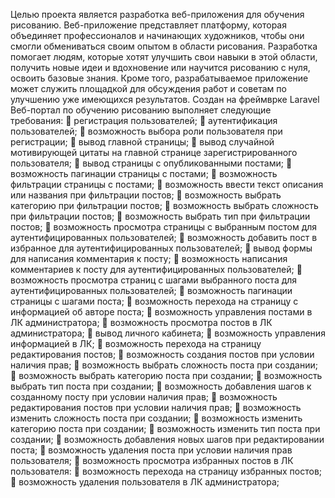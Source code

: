 Целью проекта является разработка веб-приложения для обучения рисованию. Веб-приложение  представляет платформу, которая объединяет профессионалов и начинающих художников, чтобы они смогли обмениваться своим опытом в области рисования. Разработка  помогает людям, которые хотят улучшить свои навыки в этой области, получить новые идеи и вдохновение или научится рисованию с нуля, освоить базовые знания. Кроме того, разрабатываемое приложение может служить площадкой для обсуждения работ и советам по улучшению уже имеющихся результатов. Создан на фреймврке Laravel
Веб-портал по обучению рисованию  выполняет следующие требования:
	регистрация пользователей;
	аутентификация пользователей;
	возможность выбора роли пользователя при регистрации;
	вывод главной страницы;
	вывод случайной мотивирующей цитаты на главной странице зарегистрированного пользователя;
	вывод страницы с опубликованными постами;
	возможность пагинации страницы с постами;
	возможность фильтрации страницы с постами;
	возможность ввести текст описания или названия при фильтрации постов;
	возможность выбрать категорию при фильтрации постов;
	возможность выбрать сложность при фильтрации постов;
	возможность выбрать тип при фильтрации постов; 
	возможность просмотра страницы с выбранным постом для аутентифицированных пользователей;
	возможность добавить пост в избранное для аутентифицированных пользователей;
	вывод формы для написания комментария к посту;
	возможность написания комментариев к посту для аутентифицированных пользователей;
	возможность просмотра страниц с шагами выбранного поста для аутентифицированных пользователей;
	возможность пагинации страницы с шагами поста;
	возможность перехода на страницу с информацией об авторе поста;
	возможность управления постами в ЛК администратора;
	возможность просмотра постов в ЛК администратора;
	вывод личного кабинета;
	возможность управления информацией в ЛК;
	возможность перехода на страницу редактирования постов;
	возможность создания постов при условии наличия прав;
	возможность выбрать сложность поста при создании;
	возможность выбрать категорию поста при создании;
	возможность выбрать тип поста при создании;
	возможность добавления шагов к созданному посту при условии наличия прав;
	возможность редактирования постов при условии наличия прав;
	возможность изменить сложность поста при создании;
	возможность изменить категорию поста при создании;
	возможность изменить тип поста при создании;
	возможность добавления новых шагов при редактировании поста;
	возможность удаления поста при условии наличия прав пользователя;
	возможность просмотра избранных постов в ЛК пользователя:
	возможность перехода на страницу избранных постов;
	возможность удаления пользователя в ЛК администратора;

